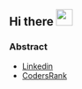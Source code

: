 ## Hi there <img src="https://raw.githubusercontent.com/iampavangandhi/iampavangandhi/master/gifs/Hi.gif" width="30px"></h2>

### Abstract

<!-- - 👨‍💻 I'm currently working full-time at [**Escale**](https://escale.com.br/). -->
<!-- - 🌱 Learning more about and studying: **Golang, Microservices and Apache Kafka**. -->
- [Linkedin](https://www.linkedin.com/in/joseniltonsjesus/)
- [CodersRank](https://profile.codersrank.io/user/newtonjose)

[1.1]: https://raw.githubusercontent.com/MartinHeinz/MartinHeinz/master/linkedin-3-16.png (LinkedIn icon without padding)
[1]: https://www.linkedin.com/in/joseniltonsjesus/
[2.1]: https://codersrank.io/wp-content/uploads/2019/11/cr-logo-horizontal-1.svg
[2]: https://profile.codersrank.io/user/newtonjose

<!--
**newtonjose/newtonjose** is a ✨ _special_ ✨ repository because its `README.md` (this file) appears on your GitHub profile.

Here are some ideas to get you started:

- 🔭 I’m currently working on ...
- 🌱 I’m currently learning ...
- 👯 I’m looking to collaborate on ...
- 🤔 I’m looking for help with ...
- 💬 Ask me about ...
- 📫 How to reach me: ...
- 😄 Pronouns: ...
- ⚡ Fun fact: ...
-->
